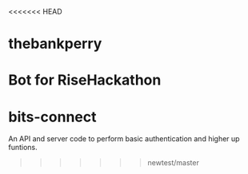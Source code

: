 <<<<<<< HEAD
# thebankperry
Bot for RiseHackathon
=======
# bits-connect
An API and server code to perform basic authentication and higher up funtions.
>>>>>>> newtest/master
